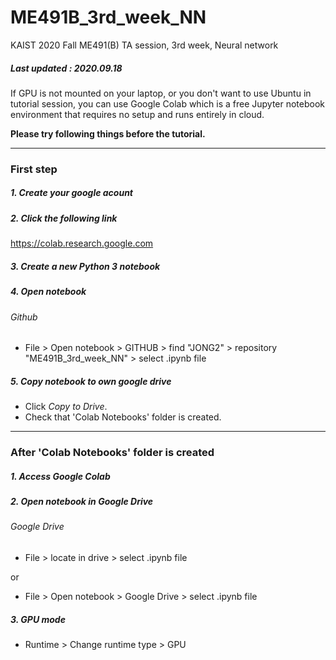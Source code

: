 # ME491B_3rd_week_NN
KAIST 2020 Fall ME491(B) TA session, 3rd week, Neural network

##### Last updated : 2020.09.18

If GPU is not mounted on your laptop, or you don't want to use Ubuntu in tutorial session, you can use Google Colab which is a free Jupyter notebook environment that requires no setup and runs entirely in cloud.

**Please try following things before the tutorial.**

---

### First step

##### 1. Create your google acount 

##### 2. Click the following link 
https://colab.research.google.com

##### 3. Create a new Python 3 notebook

##### 4. Open notebook
###### Github
- File > Open notebook > GITHUB > find "JONG2" > repository "ME491B_3rd_week_NN" > select .ipynb file

##### 5. Copy notebook to own google drive
- Click *Copy to Drive*.
- Check that 'Colab Notebooks' folder is created.

---

### After 'Colab Notebooks' folder is created

##### 1. Access Google Colab

##### 2. Open notebook in Google Drive
###### Google Drive

- File > locate in drive > select .ipynb file

or

- File > Open notebook > Google Drive > select .ipynb file

##### 3. GPU mode
- Runtime > Change runtime type > GPU


 


